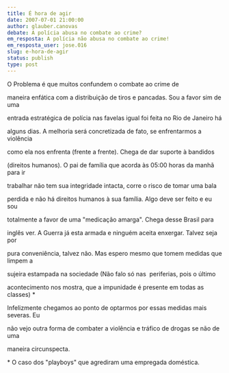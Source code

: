```yaml
---
title: É hora de agir
date: 2007-07-01 21:00:00
author: glauber.canovas
debate: A polícia abusa no combate ao crime?
em_resposta: A polícia não abusa no combate ao crime!
em_resposta_user: jose.016
slug: e-hora-de-agir
status: publish 
type: post
---
```


  

  

O Problema é que muitos confundem o combate ao crime de  

maneira enfática com a distribuição de tiros e pancadas. Sou a favor sim de uma  

entrada estratégica de polícia nas favelas igual foi feita no Rio de Janeiro há  

alguns dias. A melhoria será concretizada de fato, se enfrentarmos a violência  

como ela nos enfrenta (frente a frente). Chega de dar suporte à bandidos  

(direitos humanos). O pai de família que acorda às 05:00 horas da manhã para ir  

trabalhar não tem sua integridade intacta, corre o risco de tomar uma bala  

perdida e não há direitos humanos à sua família. Algo deve ser feito e eu sou  

totalmente a favor de uma "medicação amarga". Chega desse Brasil para  

inglês ver. A Guerra já esta armada e ninguém aceita enxergar. Talvez seja por  

pura conveniência, talvez não. Mas espero mesmo que tomem medidas que limpem a  

sujeira estampada na sociedade (Não falo só nas  periferias, pois o último  

acontecimento nos mostra, que a impunidade é presente em todas as classes) \*  

Infelizmente chegamos ao ponto de optarmos por essas medidas mais severas. Eu  

não vejo outra forma de combater a violência e tráfico de drogas se não de uma  

maneira circunspecta.  

  

\* O caso dos "playboys" que agrediram uma empregada doméstica.
